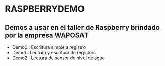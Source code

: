 # RASPBERRYDEMO

## Demos a usar en el taller de Raspberry brindado por la empresa WAPOSAT

* Demo0 : Escritura simple a registro
* Demo1 : Lectura y escritura de registros
* Demo2 : Lectura de sensor de nivel de agua